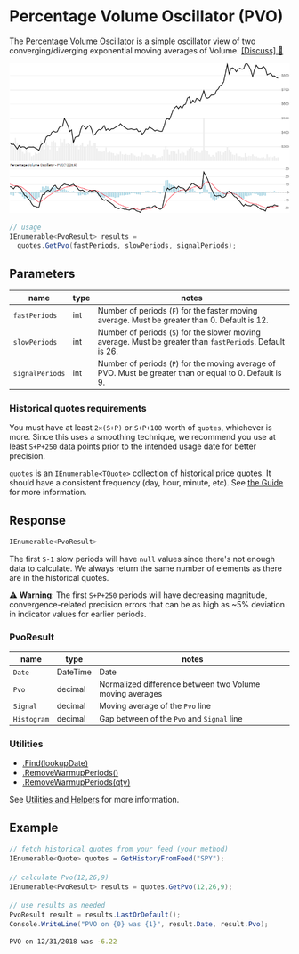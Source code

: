﻿# Percentage Volume Oscillator (PVO)

The [Percentage Volume Oscillator](https://school.stockcharts.com/doku.php?id=technical_indicators:percentage_volume_oscillator_pvo) is a simple oscillator view of two converging/diverging exponential moving averages of Volume.
[[Discuss] :speech_balloon:](https://github.com/DaveSkender/Stock.Indicators/discussions/305 "Community discussion about this indicator")

![image](chart.png)

```csharp
// usage
IEnumerable<PvoResult> results =
  quotes.GetPvo(fastPeriods, slowPeriods, signalPeriods);  
```

## Parameters

| name | type | notes
| -- |-- |--
| `fastPeriods` | int | Number of periods (`F`) for the faster moving average.  Must be greater than 0.  Default is 12.
| `slowPeriods` | int | Number of periods (`S`) for the slower moving average.  Must be greater than `fastPeriods`.  Default is 26.
| `signalPeriods` | int | Number of periods (`P`) for the moving average of PVO.  Must be greater than or equal to 0.  Default is 9.

### Historical quotes requirements

You must have at least `2×(S+P)` or `S+P+100` worth of `quotes`, whichever is more.  Since this uses a smoothing technique, we recommend you use at least `S+P+250` data points prior to the intended usage date for better precision.

`quotes` is an `IEnumerable<TQuote>` collection of historical price quotes.  It should have a consistent frequency (day, hour, minute, etc).  See [the Guide](../../docs/GUIDE.md) for more information.

## Response

```csharp
IEnumerable<PvoResult>
```

The first `S-1` slow periods will have `null` values since there's not enough data to calculate.  We always return the same number of elements as there are in the historical quotes.

:warning: **Warning**: The first `S+P+250` periods will have decreasing magnitude, convergence-related precision errors that can be as high as ~5% deviation in indicator values for earlier periods.

### PvoResult

| name | type | notes
| -- |-- |--
| `Date` | DateTime | Date
| `Pvo` | decimal | Normalized difference between two Volume moving averages
| `Signal` | decimal | Moving average of the `Pvo` line
| `Histogram` | decimal | Gap between of the `Pvo` and `Signal` line

### Utilities

- [.Find(lookupDate)](../../docs/UTILITIES.md#find-indicator-result-by-date)
- [.RemoveWarmupPeriods()](../../docs/UTILITIES.md#remove-warmup-periods)
- [.RemoveWarmupPeriods(qty)](../../docs/UTILITIES.md#remove-warmup-periods)

See [Utilities and Helpers](../../docs/UTILITIES.md#content) for more information.

## Example

```csharp
// fetch historical quotes from your feed (your method)
IEnumerable<Quote> quotes = GetHistoryFromFeed("SPY");

// calculate Pvo(12,26,9)
IEnumerable<PvoResult> results = quotes.GetPvo(12,26,9);

// use results as needed
PvoResult result = results.LastOrDefault();
Console.WriteLine("PVO on {0} was {1}", result.Date, result.Pvo);
```

```bash
PVO on 12/31/2018 was -6.22
```
